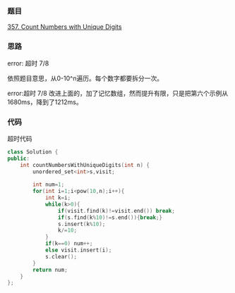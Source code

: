 ### 题目
[357. Count Numbers with Unique Digits](https://leetcode-cn.com/problems/count-numbers-with-unique-digits/submissions/)
### 思路
error: 超时 7/8 

依照题目意思，从0-10^n遍历。每个数字都要拆分一次。

error:超时 7/8
改进上面的，加了记忆数组，然而提升有限，只是把第六个示例从1680ms，降到了1212ms。


### 代码
超时代码
```c++
class Solution {
public:
    int countNumbersWithUniqueDigits(int n) {
        unordered_set<int>s,visit;
        
        int num=1;
        for(int i=1;i<pow(10,n);i++){
            int k=i;
            while(k>0){
                if(visit.find(k)!=visit.end()) break;
                if(s.find(k%10)!=s.end()){break;}
                s.insert(k%10);
                k/=10;
            }
            if(k==0) num++;
            else visit.insert(i);
            s.clear();
        }
        return num;
    }
};
```
